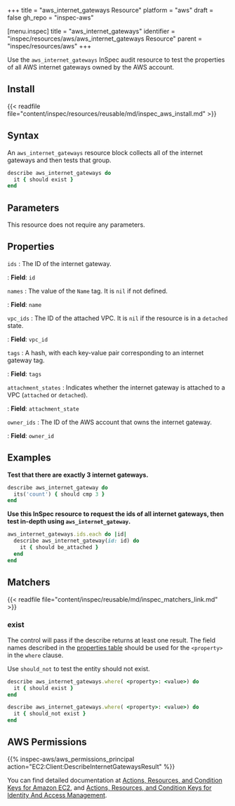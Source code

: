 +++
title = "aws_internet_gateways Resource"
platform = "aws"
draft = false
gh_repo = "inspec-aws"

[menu.inspec]
title = "aws_internet_gateways"
identifier = "inspec/resources/aws/aws_internet_gateways Resource"
parent = "inspec/resources/aws"
+++

Use the `aws_internet_gateways` InSpec audit resource to test the properties of all AWS internet gateways owned by the AWS account.

## Install

{{< readfile file="content/inspec/resources/reusable/md/inspec_aws_install.md" >}}

## Syntax

An `aws_internet_gateways` resource block collects all of the internet gateways and then tests that group.

```ruby
describe aws_internet_gateways do
  it { should exist }
end 
```

## Parameters

This resource does not require any parameters.

## Properties

`ids`
: The ID of the internet gateway.

: **Field**: `id`

`names`
: The value of the `Name` tag. It is `nil` if not defined.

: **Field**: `name`

`vpc_ids`
: The ID of the attached VPC. It is `nil` if the resource is in a `detached` state.

: **Field**: `vpc_id`

`tags`
: A hash, with each key-value pair corresponding to an internet gateway tag.

: **Field**: `tags`

`attachment_states`
: Indicates whether the internet gateway is attached to a VPC (`attached` or `detached`).

: **Field**: `attachment_state`

`owner_ids`
: The ID of the AWS account that owns the internet gateway.

: **Field**: `owner_id`

## Examples

**Test that there are exactly 3 internet gateways.**

```ruby
describe aws_internet_gateway do
  its('count') { should cmp 3 }
end
```

**Use this InSpec resource to request the ids of all internet gateways, then test in-depth using `aws_internet_gateway`.**

```ruby
aws_internet_gateways.ids.each do |id|
  describe aws_internet_gateway(id: id) do
    it { should be_attached }
  end
end
```


## Matchers

{{< readfile file="content/inspec/reusable/md/inspec_matchers_link.md" >}} 

### exist

The control will pass if the describe returns at least one result.
The field names described in the [properties table](##-properties) should be used for the `<property>` in the `where` clause.

Use `should_not` to test the entity should not exist.

```ruby
describe aws_internet_gateways.where( <property>: <value>) do
  it { should exist }
end
```

```ruby
describe aws_internet_gateways.where( <property>: <value>) do
  it { should_not exist }
end
```

## AWS Permissions

{{% inspec-aws/aws_permissions_principal action="EC2:Client:DescribeInternetGatewaysResult" %}}

You can find detailed documentation at [Actions, Resources, and Condition Keys for Amazon EC2](https://docs.aws.amazon.com/IAM/latest/UserGuide/list_amazonec2.html), and [Actions, Resources, and Condition Keys for Identity And Access Management](https://docs.aws.amazon.com/IAM/latest/UserGuide/list_identityandaccessmanagement.html).
